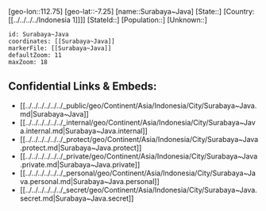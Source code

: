 ﻿---
location: [-7.25,112.75]
mapzoom: [7,12] 
mapmarker: city 
type: City
tags:
- geo/City


SpocWebEntityId: 34675
isDeleted: false
confidential: public

---
[geo-lon::112.75]
[geo-lat::-7.25]
[name::Surabaya~Java]
[State::]
[Country:[[../../../../Indonesia 1]]]]
[StateId::]
[Population::]
[Unknown::]


```leaflet
id: Surabaya~Java
coordinates: [[Surabaya~Java]]
markerFile: [[Surabaya~Java]]
defaultZoom: 11 
maxZoom: 18
```


## Confidential Links & Embeds: 
- [[../../../../../../_public/geo/Continent/Asia/Indonesia/City/Surabaya~Java.md|Surabaya~Java]] 
- [[../../../../../../_internal/geo/Continent/Asia/Indonesia/City/Surabaya~Java.internal.md|Surabaya~Java.internal]] 
- [[../../../../../../_protect/geo/Continent/Asia/Indonesia/City/Surabaya~Java.protect.md|Surabaya~Java.protect]] 
- [[../../../../../../_private/geo/Continent/Asia/Indonesia/City/Surabaya~Java.private.md|Surabaya~Java.private]] 
- [[../../../../../../_personal/geo/Continent/Asia/Indonesia/City/Surabaya~Java.personal.md|Surabaya~Java.personal]] 
- [[../../../../../../_secret/geo/Continent/Asia/Indonesia/City/Surabaya~Java.secret.md|Surabaya~Java.secret]] 
